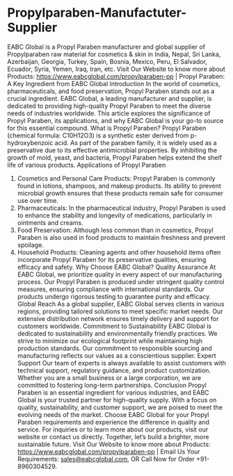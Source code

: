 # Propylparaben-Manufactuter-Supplier
EABC Global is a Propyl Paraben manufacturer and global supplier of Propylparaben raw material for cosmetics &amp; skin in India, Nepal, Sri Lanka, Azerbaijan, Georgia, Turkey, Spain, Bosnia, Mexico, Peru, El Salvador, Ecuador, Syria, Yemen, Iraq, Iran, etc. Visit Our Website to know more about Products: https://www.eabcglobal.com/propylparaben-pp |
 Propyl Paraben: A Key Ingredient from EABC Global
 Introduction
In the world of cosmetics, pharmaceuticals, and food preservation, Propyl Paraben stands out as a crucial ingredient. EABC Global, a leading manufacturer and supplier, is dedicated to providing high-quality Propyl Paraben to meet the diverse needs of industries worldwide. This article explores the significance of Propyl Paraben, its applications, and why EABC Global is your go-to source for this essential compound.
 What is Propyl Paraben?
Propyl Paraben (chemical formula: C10H12O3) is a synthetic ester derived from p-hydroxybenzoic acid. As part of the paraben family, it is widely used as a preservative due to its effective antimicrobial properties. By inhibiting the growth of mold, yeast, and bacteria, Propyl Paraben helps extend the shelf life of various products.
 Applications of Propyl Paraben
1. Cosmetics and Personal Care Products: Propyl Paraben is commonly found in lotions, shampoos, and makeup products. Its ability to prevent microbial growth ensures that these products remain safe for consumer use over time.
2. Pharmaceuticals: In the pharmaceutical industry, Propyl Paraben is used to enhance the stability and longevity of medications, particularly in ointments and creams.
3. Food Preservation:  Although less common than in cosmetics, Propyl Paraben is also used in food products to maintain freshness and prevent spoilage.
4. Household Products:  Cleaning agents and other household items often incorporate Propyl Paraben for its preservative qualities, ensuring efficacy and safety.
 Why Choose EABC Global?
 Quality Assurance
At EABC Global, we prioritize quality in every aspect of our manufacturing process. Our Propyl Paraben is produced under stringent quality control measures, ensuring compliance with international standards. Our products undergo rigorous testing to guarantee purity and efficacy.
 Global Reach
As a global supplier, EABC Global serves clients in various regions, providing tailored solutions to meet specific market needs. Our extensive distribution network ensures timely delivery and support for customers worldwide.
 Commitment to Sustainability
EABC Global is dedicated to sustainability and environmentally friendly practices. We strive to minimize our ecological footprint while maintaining high production standards. Our commitment to responsible sourcing and manufacturing reflects our values as a conscientious supplier.
 Expert Support
Our team of experts is always available to assist customers with technical support, regulatory guidance, and product customization. Whether you are a small business or a large corporation, we are committed to fostering long-term partnerships.
 Conclusion
Propyl Paraben is an essential ingredient for various industries, and EABC Global is your trusted partner for high-quality supply. With a focus on quality, sustainability, and customer support, we are poised to meet the evolving needs of the market. Choose EABC Global for your Propyl Paraben requirements and experience the difference in quality and service.
For inquiries or to learn more about our products, visit our website or contact us directly. Together, let’s build a brighter, more sustainable future.
Visit Our Website to know more about Products: https://www.eabcglobal.com/propylparaben-pp | Email Us Your Requirements: sales@eabcglobal.com, OR Call Now for Order +91-8960304529.
